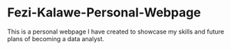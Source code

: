 # Fezi-Kalawe-Personal-Webpage
This is a personal webpage I have created to showcase my skills and future plans of becoming a data analyst. 

